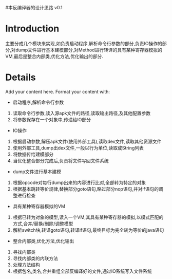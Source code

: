 #本反编译器的设计思路 v0.1

# Introduction #

主要分成几个模块来实现,如负责启动程序,解析命令行参数的部分,负责IO操作的部分,对dump文件进行基本建模部分,对Method进行转译的具有某种寄存器模拟的VM,最后是整合内部类,优化方法,优化输出的部分.


# Details #

Add your content here.  Format your content with:
  * 启动程序,解析命令行参数
1. 读取命令行参数,读入源apk文件的路径,读取输出路径,及其他配置参数
2. 将参数保存在一个对象中,传递给IO部分
  * IO操作
1. 根据启动参数,解压apk文件(使用外部工具),读取dex文件,读取其他资源文件
2. 使用外部工具,dump出dex文件,一般以行为单位,读取成String列表
3. 将数据传给建模部分
4. 当优化整合部分完成后,负责将文件写回文件系统
  * dump文件进行基本建模
1. 根据opcode对每行dump出来的内容进行比对,全部转为特定的对象
2. 根据基本跳转等价规律,替换部分goto语句,略过部分nop语句,并对if语句的调整进行检查
  * 具有某种寄存器模拟的VM
1. 根据已转为对象的模型,读入一个VM,其具有某种寄存器的模拟,以模式匹配的方式,合并/替换/删除/调整模型
2. 解析switch块,转译goto语句,转译if语句,最终目标为完全转为等价的java语句
  * 整合内部类,优化方法,优化输出
1. 寻找内部类
2. 寻找内部类的内联方法
3. 处理方法结构
4. 根据包名,类名,合并重组全部反编译好的文件,通过IO系统写入文件系统